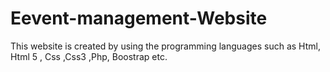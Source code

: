 # Eevent-management-Website
This website is created by using the programming languages such as Html, Html 5 , Css ,Css3 ,Php, Boostrap etc. 
